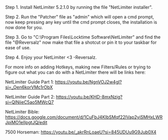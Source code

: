Step 1. Install NetLimiter 5.2.1.0 by running the file "NetLimiter installer".

Step 2. Run the "Patcher" file as "admin" which will open a cmd prompt, now keep pressing any key until the cmd prompt closes, the installation is now done for you. 

Step 3. Go to "C:\Program Files\Locktime Software\NetLimiter" and find the file "@Reversalz" now make that file a shotcut or pin it to your taskbar for ease of use.

Step 4. Enjoy your NetLimiter <3 -Reversalz.


For more info on adding Hotkeys, making new Filters/Rules or trying to figure out what you can do with a NetLimiter there will be links here:

NetLimiter Guide Part 1: https://youtu.be/NgnVOJ2w4gI?si=_Oen6korVMc1rObX

NetLimiter Guide Part 2: https://youtu.be/KHD-8mxNzig?si=QlNiieC5ao5MWcQ7

NetLimiter Bible: https://docs.google.com/document/d/1CuFbJ4KlbSMqf22lVap2yiSMHxLWRJpiMO1eIIpgtJQ/edit

7500 Horseman: https://youtu.be/_akrRnLoaeU?si=845UDUu9G9Jub0X4
